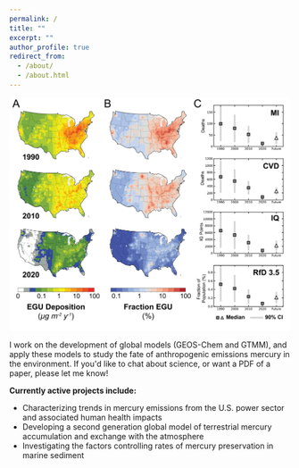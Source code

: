 ```yaml
---
permalink: /
title: ""
excerpt: ""
author_profile: true
redirect_from: 
  - /about/
  - /about.html
---
```


![EGU_deposition_trends_and_health.](images/EGU_Deposition_Trends_and_Health_Outcomes_Webpage.png)

I work on the development of global models (GEOS-Chem and GTMM), and apply these models to study the fate of anthropogenic emissions mercury in the environment. If you'd like to chat about science, or want a PDF of a paper, please let me know!

__Currently active projects include:__

- Characterizing trends in mercury emissions from the U.S. power sector and associated human health impacts
- Developing a second generation global model of terrestrial mercury accumulation and exchange with the atmosphere
- Investigating the factors controlling rates of mercury preservation in marine sediment

